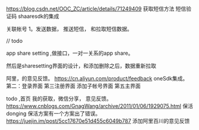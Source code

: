 https://blog.csdn.net/OOC_ZC/article/details/71249409
获取短信方法
短信验证码 shaaresdk的集成


关联帐号
1。发送数据，
推送短信，
和拉取短信数据。



// todo

app share setting ,做接口，一对一关系的app share。

然后是sharesetting界面的设计，和添加删除之后，数据重新拉取


阿里，的意见反馈。
https://cn.aliyun.com/product/feedback
oneSdk集成。
第二：登录界面
第三注册界面
添加子帐号界面
第五主界面

todo ,首页
我的获取，微信分享，
意见反馈。
https://www.cnblogs.com/GnagWang/archive/2011/01/06/1929075.html
保活 donging 保活方案有一个方案出了错误。https://juejin.im/post/5cc17670e51d455c6049b787
添加阿里百川的意见反馈